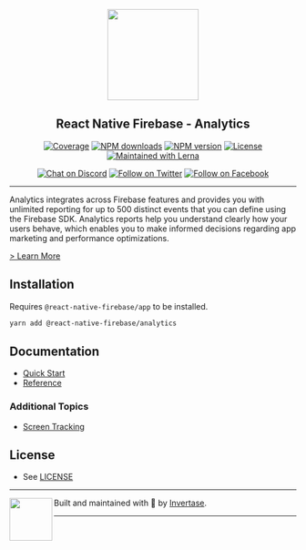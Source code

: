 <p align="center">
  <a href="https://rnfirebase.io">
    <img width="160px" src="https://i.imgur.com/JIyBtKW.png"><br/>
  </a>
  <h2 align="center">React Native Firebase - Analytics</h2>
</p>

<p align="center">
  <a href="https://api.rnfirebase.io/coverage/analytics/detail"><img src="https://api.rnfirebase.io/coverage/analytics/badge?style=flat-square" alt="Coverage"></a>
  <a href="https://www.npmjs.com/package/@react-native-firebase/analytics"><img src="https://img.shields.io/npm/dm/@react-native-firebase/analytics.svg?style=flat-square" alt="NPM downloads"></a>
  <a href="https://www.npmjs.com/package/@react-native-firebase/analytics"><img src="https://img.shields.io/npm/v/@react-native-firebase/analytics.svg?style=flat-square" alt="NPM version"></a>
  <a href="/LICENSE"><img src="https://img.shields.io/npm/l/react-native-firebase.svg?style=flat-square" alt="License"></a>
  <a href="https://lerna.js.org/"><img src="https://img.shields.io/badge/maintained%20with-lerna-cc00ff.svg?style=flat-square" alt="Maintained with Lerna"></a>
</p>

<p align="center">
  <a href="https://invertase.link/discord"><img src="https://img.shields.io/discord/295953187817521152.svg?style=flat-square&colorA=7289da&label=Chat%20on%20Discord" alt="Chat on Discord"></a>
  <a href="https://twitter.com/rnfirebase"><img src="https://img.shields.io/twitter/follow/rnfirebase.svg?style=flat-square&colorA=1da1f2&colorB=&label=Follow%20on%20Twitter" alt="Follow on Twitter"></a>
  <a href="https://www.facebook.com/groups/rnfirebase"><img src="https://img.shields.io/badge/Follow%20on%20Facebook-4172B8?logo=facebook&style=flat-square&logoColor=fff" alt="Follow on Facebook"></a>
</p>

---

Analytics integrates across Firebase features and provides
you with unlimited reporting for up to 500 distinct events
that you can define using the Firebase SDK. Analytics reports
help you understand clearly how your users behave, which enables
you to make informed decisions regarding app marketing and
performance optimizations.

[> Learn More](https://firebase.google.com/products/analytics/)

## Installation

Requires `@react-native-firebase/app` to be installed.

```bash
yarn add @react-native-firebase/analytics
```

## Documentation

- [Quick Start](https://rnfirebase.io/analytics/usage)
- [Reference](https://rnfirebase.io/reference/analytics)

### Additional Topics

- [Screen Tracking](https://rnfirebase.io/analytics/screen-tracking)

## License

- See [LICENSE](/LICENSE)

---

<p>
  <img align="left" width="75px" src="https://static.invertase.io/assets/invertase-logo-small.png">
  <p align="left">
    Built and maintained with 💛 by <a href="https://invertase.io">Invertase</a>.
  </p>
</p>

---
